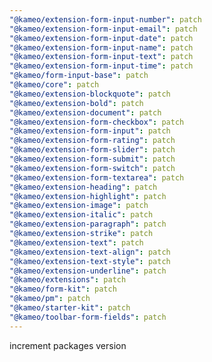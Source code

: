 ```yaml
---
"@kameo/extension-form-input-number": patch
"@kameo/extension-form-input-email": patch
"@kameo/extension-form-input-date": patch
"@kameo/extension-form-input-name": patch
"@kameo/extension-form-input-text": patch
"@kameo/extension-form-input-time": patch
"@kameo/form-input-base": patch
"@kameo/core": patch
"@kameo/extension-blockquote": patch
"@kameo/extension-bold": patch
"@kameo/extension-document": patch
"@kameo/extension-form-checkbox": patch
"@kameo/extension-form-input": patch
"@kameo/extension-form-rating": patch
"@kameo/extension-form-slider": patch
"@kameo/extension-form-submit": patch
"@kameo/extension-form-switch": patch
"@kameo/extension-form-textarea": patch
"@kameo/extension-heading": patch
"@kameo/extension-highlight": patch
"@kameo/extension-image": patch
"@kameo/extension-italic": patch
"@kameo/extension-paragraph": patch
"@kameo/extension-strike": patch
"@kameo/extension-text": patch
"@kameo/extension-text-align": patch
"@kameo/extension-text-style": patch
"@kameo/extension-underline": patch
"@kameo/extensions": patch
"@kameo/form-kit": patch
"@kameo/pm": patch
"@kameo/starter-kit": patch
"@kameo/toolbar-form-fields": patch
---
```


increment packages version
